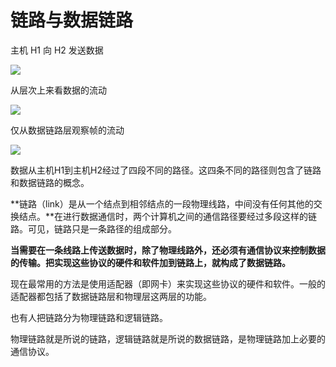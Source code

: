 # 链路与数据链路

主机 H1 向 H2 发送数据

![](https://cdn.jsdelivr.net/gh/ZanderZhao/img20/file/20191105001601.png)

从层次上来看数据的流动

![](https://cdn.jsdelivr.net/gh/ZanderZhao/img20/file/20191105001721.png)

仅从数据链路层观察帧的流动

![](https://cdn.jsdelivr.net/gh/ZanderZhao/img20/file/20191105001756.png)









数据从主机H1到主机H2经过了四段不同的路径。这四条不同的路径则包含了链路和数据链路的概念。

**链路（link）是从一个结点到相邻结点的一段物理线路，中间没有任何其他的交换结点。**在进行数据通信时，两个计算机之间的通信路径要经过多段这样的链路。可见，链路只是一条路径的组成部分。

**当需要在一条线路上传送数据时，除了物理线路外，还必须有通信协议来控制数据的传输。把实现这些协议的硬件和软件加到链路上，就构成了数据链路。**

现在最常用的方法是使用适配器（即网卡）来实现这些协议的硬件和软件。一般的适配器都包括了数据链路层和物理层这两层的功能。



也有人把链路分为物理链路和逻辑链路。

物理链路就是所说的链路，逻辑链路就是所说的数据链路，是物理链路加上必要的通信协议。

















